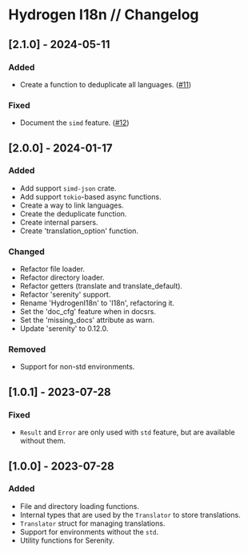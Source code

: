 # Hydrogen I18n // Changelog

## [2.1.0] - 2024-05-11

### Added

- Create a function to deduplicate all languages. ([#11](https://github.com/nashiradeer/hydrogen-i18n/issues/11))

### Fixed

- Document the `simd` feature. ([#12](https://github.com/nashiradeer/hydrogen-i18n/issues/12))

## [2.0.0] - 2024-01-17

### Added

- Add support `simd-json` crate.
- Add support `tokio`-based async functions.
- Create a way to link languages.
- Create the deduplicate function.
- Create internal parsers.
- Create 'translation_option' function.

### Changed

- Refactor file loader.
- Refactor directory loader.
- Refactor getters (translate and translate_default).
- Refactor 'serenity' support.
- Rename 'HydrogenI18n' to 'I18n', refactoring it.
- Set the 'doc_cfg' feature when in docsrs.
- Set the 'missing_docs' attribute as warn.
- Update 'serenity' to 0.12.0.

### Removed

- Support for non-std environments.

## [1.0.1] - 2023-07-28

### Fixed

- `Result` and `Error` are only used with `std` feature, but are available without them.

## [1.0.0] - 2023-07-28

### Added

- File and directory loading functions.
- Internal types that are used by the `Translator` to store translations.
- `Translator` struct for managing translations.
- Support for environments without the `std`.
- Utility functions for Serenity.
